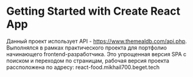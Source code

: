 # Getting Started with Create React App

Данный проект использует API - https://www.themealdb.com/api.php.
Выполнялся в рамках практического проекта для портфолио начинающего frontend-разработчика.
Это упрощенная версия SPA с поиском и переходом по страницам, рабочая версия проекта рассположена по адресу:
react-food.mikhail700.beget.tech
